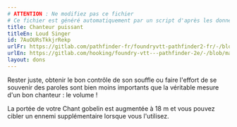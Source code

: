 ```yaml
---
# ATTENTION : Ne modifiez pas ce fichier
# Ce fichier est généré automatiquement par un script d'après les données du module Foundry VTT officiel et de sa traduction
title: Chanteur puissant
titleEn: Loud Singer
id: 7AuOURsTkkjrRekp
urlFr: https://gitlab.com/pathfinder-fr/foundryvtt-pathfinder2-fr/-/blob/master/data/feats/7AuOURsTkkjrRekp.htm
urlEn: https://gitlab.com/hooking/foundry-vtt---pathfinder-2e/-/blob/master/packs/data/feats.db/loud-singer.json
layout: dons
---
```

Rester juste, obtenir le bon contrôle de son souffle ou faire l'effort de se souvenir des paroles sont bien moins importants que la véritable mesure d'un bon chanteur : le volume !

La portée de votre Chant gobelin est augmentée à 18 m et vous pouvez cibler un ennemi supplémentaire lorsque vous l'utilisez.
